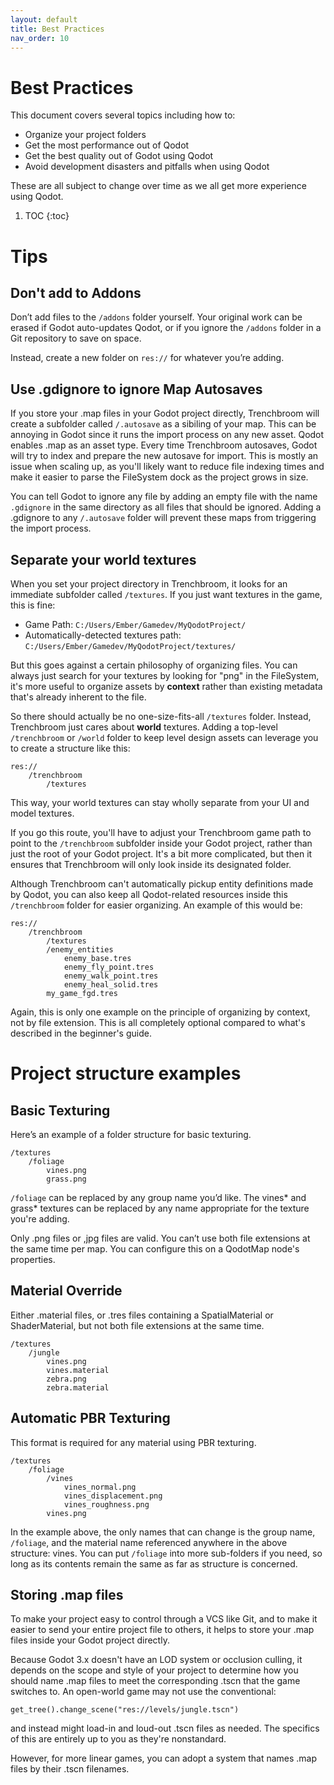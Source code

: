 ```yaml
---
layout: default
title: Best Practices
nav_order: 10
---
```


# Best Practices

This document covers several topics including how to:
- Organize your project folders
- Get the most performance out of Qodot
- Get the best quality out of Godot using Qodot
- Avoid development disasters and pitfalls when using Qodot

These are all subject to change over time as we all get more experience using Qodot.

1. TOC
{:toc}

# Tips

## Don't add to Addons
Don’t add files to the `/addons` folder yourself. Your original work can be erased if Godot auto-updates Qodot, or if you ignore the `/addons` folder in a Git repository to save on space.

Instead, create a new folder on `res://` for whatever you’re adding.

## Use .gdignore to ignore Map Autosaves

If you store your .map files in your Godot project directly, Trenchbroom will create a subfolder called `/.autosave` as a sibiling of your map. This can be annoying in Godot since it runs the import process on any new asset. Qodot enables .map as an asset type. Every time Trenchbroom autosaves, Godot will try to index and prepare the new autosave for import. This is mostly an issue when scaling up, as you'll likely want to reduce file indexing times and make it easier to parse the FileSystem dock as the project grows in size.

You can tell Godot to ignore any file by adding an empty file with the name `.gdignore` in the same directory as all files that should be ignored. Adding a .gdignore to any `/.autosave` folder will prevent these maps from triggering the import process.

## Separate your world textures
When you set your project directory in Trenchbroom, it looks for an immediate subfolder called `/textures`. If you just want textures in the game, this is fine:
- Game Path: `C:/Users/Ember/Gamedev/MyQodotProject/`
- Automatically-detected textures path: `C:/Users/Ember/Gamedev/MyQodotProject/textures/`

But this goes against a certain philosophy of organizing files. You can always just search for your textures by looking for "png" in the FileSystem, it's more useful to organize assets by **context** rather than existing metadata that's already inherent to the file.

So there should actually be no one-size-fits-all `/textures` folder. Instead, Trenchbroom just cares about **world** textures. Adding a top-level `/trenchbroom` or `/world` folder to keep level design assets can leverage you to create a structure like this:

```
res://
	/trenchbroom
		/textures
```

This way, your world textures can stay wholly separate from your UI and model textures.

If you go this route, you'll have to adjust your Trenchbroom game path to point to the `/trenchbroom` subfolder inside your Godot project, rather than just the root of your Godot project. It's a bit more complicated, but then it ensures that Trenchbroom will only look inside its designated folder.

Although Trenchbroom can't automatically pickup entity definitions made by Qodot, you can also keep all Qodot-related resources inside this `/trenchbroom` folder for easier organizing. An example of this would be:

```
res://
	/trenchbroom
		/textures
		/enemy_entities
			enemy_base.tres
			enemy_fly_point.tres
			enemy_walk_point.tres
			enemy_heal_solid.tres
		my_game_fgd.tres
```

Again, this is only one example on the principle of organizing by context, not by file extension. This is all completely optional compared to what's described in the beginner's guide.

# Project structure examples

## Basic Texturing
Here’s an example of a folder structure for basic texturing.
```
/textures
	/foliage
		vines.png
		grass.png
```
`/foliage` can be replaced by any group name you’d like. The vines* and grass* textures can be replaced by any name appropriate for the texture you're adding.

Only .png files or ,jpg files are valid. You can’t use both file extensions at the same time per map. You can configure this on a QodotMap node's properties.

## Material Override
Either .material files, or .tres files containing a SpatialMaterial or ShaderMaterial, but not both file extensions at the same time.
```
/textures
	/jungle
		vines.png
		vines.material
		zebra.png
		zebra.material
```

## Automatic PBR Texturing
This format is required for any material using PBR texturing.
```
/textures
	/foliage
		/vines
			vines_normal.png
			vines_displacement.png
			vines_roughness.png
		vines.png
```

In the example above, the only names that can change is the group name, `/foliage`, and the material name referenced anywhere in the above structure: vines.
You can put `/foliage` into more sub-folders if you need, so long as its contents remain the same as far as structure is concerned.

## Storing .map files
To make your project easy to control through a VCS like Git, and to make it easier to send your entire project file to others, it helps to store your .map files inside your Godot project directly.

Because Godot 3.x doesn't have an LOD system or occlusion culling, it depends on the scope and style of your project to determine how you should name .map files to meet the corresponding .tscn that the game switches to. An open-world game may not use the conventional:
```gdscript
get_tree().change_scene("res://levels/jungle.tscn")
```
and instead might load-in and loud-out .tscn files as needed. The specifics of this are entirely up to you as they're nonstandard.

However, for more linear games, you can adopt a system that names .map files by their .tscn filenames.